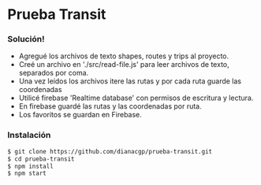 # Prueba Transit 

### Solución!

  - Agregué los archivos de texto shapes, routes y trips al proyecto.
  - Creé un archivo en './src/read-file.js' para leer archivos de texto, separados por coma.
  - Una vez leídos los archivos itere las rutas y por cada ruta guarde las coordenadas
  - Utilicé firebase 'Realtime database' con permisos de escritura y lectura.
  - En firebase guardé las rutas y las coordenadas por ruta.
  - Los favoritos se guardan en Firebase.
 
### Instalación 

```sh
$ git clone https://github.com/dianacgp/prueba-transit.git
$ cd prueba-transit
$ npm install
$ npm start
```

